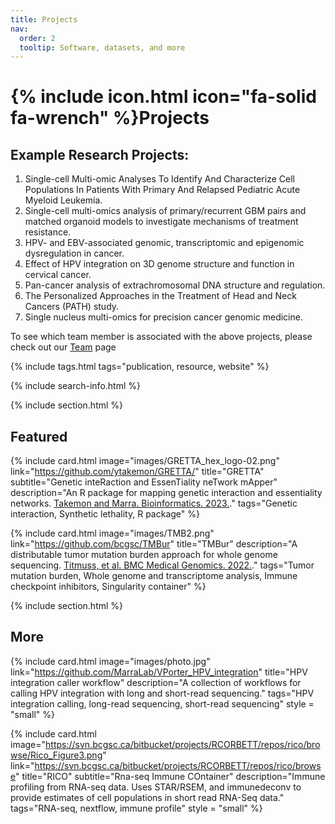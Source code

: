 ```yaml
---
title: Projects
nav:
  order: 2
  tooltip: Software, datasets, and more
---
```


# {% include icon.html icon="fa-solid fa-wrench" %}Projects

## Example Research Projects:

1. Single-cell Multi-omic Analyses To Identify And Characterize Cell Populations In Patients With Primary And Relapsed Pediatric Acute Myeloid Leukemia.
2. Single-cell multi-omics analysis of primary/recurrent GBM pairs and matched organoid models to investigate mechanisms of treatment resistance.
3. HPV- and EBV-associated genomic, transcriptomic and epigenomic dysregulation in cancer.
4. Effect of HPV integration on 3D genome structure and function in cervical cancer.
5. Pan-cancer analysis of extrachromosomal DNA structure and regulation.
6. The Personalized Approaches in the Treatment of Head and Neck Cancers (PATH) study.
7. Single nucleus multi-omics for precision cancer genomic medicine. 

To see which team member is associated with the above projects, please check out our [Team](https://marralab.github.io/marralab/team/) page

{% include tags.html tags="publication, resource, website" %}

{% include search-info.html %}

{% include section.html %}

## Featured

{%
  include card.html
  image="images/GRETTA_hex_logo-02.png"
  link="https://github.com/ytakemon/GRETTA/"
  title="GRETTA"
  subtitle="Genetic inteRaction and EssenTiality neTwork mApper"
  description="An R package for mapping genetic interaction and essentiality networks. [Takemon and Marra. Bioinformatics. 2023.](https://doi.org/10.1093/bioinformatics/btad381)."
  tags="Genetic interaction, Synthetic lethality, R package"
%}

{%
  include card.html
  image="images/TMB2.png"
  link="https://github.com/bcgsc/TMBur"
  title="TMBur"
  description="A distributable tumor mutation burden approach for whole genome sequencing. [Titmuss, et al. BMC Medical Genomics. 2022.](https://doi.org/10.1186/s12920-022-01348-z)."
  tags="Tumor mutation burden, Whole genome and transcriptome analysis, Immune checkpoint inhibitors, Singularity container"
%}

{% include section.html %}

## More

{%
  include card.html
  image="images/photo.jpg"
  link="https://github.com/MarraLab/VPorter_HPV_integration"
  title="HPV integration caller workflow"
  description="A collection of workflows for calling HPV integration with long and short-read sequencing."
  tags="HPV integration calling, long-read sequencing, short-read sequencing"
  style = "small"
%}

{%
  include card.html
  image="https://svn.bcgsc.ca/bitbucket/projects/RCORBETT/repos/rico/browse/Rico_Figure3.png"
  link="https://svn.bcgsc.ca/bitbucket/projects/RCORBETT/repos/rico/browse"
  title="RICO"
  subtitle="Rna-seq Immune COntainer"
  description="Immune profiling from RNA-seq data. Uses STAR/RSEM, and immunedeconv to provide estimates of cell populations in short read RNA-Seq data."
  tags="RNA-seq, nextflow, immune profile"
  style = "small"
%}